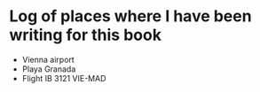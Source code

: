 # Log of places where I have been writing for this book

* Vienna airport
* Playa Granada
* Flight IB 3121 VIE-MAD
